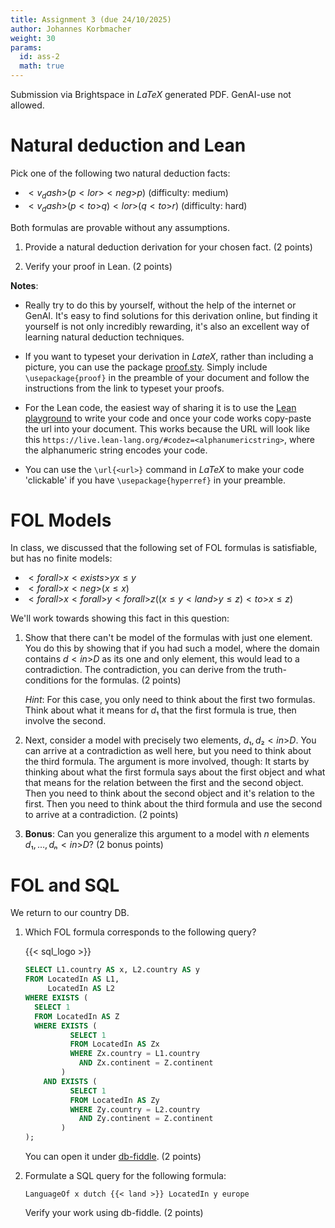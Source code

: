 ```yaml
---
title: Assignment 3 (due 24/10/2025)
author: Johannes Korbmacher
weight: 30
params: 
  id: ass-2
  math: true
---
```


Submission via Brightspace in $LaTeX$ generated PDF. GenAI-use not allowed.

# Natural deduction and Lean

Pick one of the following two natural deduction facts:

- ${{< v_dash >}} (p {{< lor >}}{{< neg >}} p)$ <span class="right-justified">(difficulty: medium)</span>
- ${{< v_dash >}} (p {{< to >}}q) {{< lor >}}(q {{< to >}}r)$ <span class="right-justified">(difficulty: hard)</span>

Both formulas are provable without any assumptions.

1. Provide a natural deduction derivation for your chosen fact. (2 points)

2. Verify your proof in Lean. (2 points)

**Notes**:

- Really try to do this by yourself, without the help of the internet or GenAI.
It's easy to find solutions for this derivation online, but finding it yourself is not only incredibly rewarding, it's also an excellent way of learning natural deduction techniques.

- If you want to typeset your derivation in $LateX$, rather than including a picture, you can use the package
[proof.sty](https://www.logicmatters.net/resources/ndexamples/proofsty.html). Simply include `\usepackage{proof}` in the preamble of your document and follow the instructions from the link to typeset your proofs.

- For the Lean code, the easiest way of sharing it is to use the [Lean
playground](https://live.lean-lang.org/) to write your code and once your code
works copy-paste the url into your document. This works because the URL will
look like this `https://live.lean-lang.org/#codez=<alphanumericstring>`, where
the alphanumeric string encodes your code.

- You can use the `\url{<url>}` command in $LaTeX$ to make your code 'clickable' if you have `\usepackage{hyperref}` in your preamble.

# FOL Models

In class, we discussed that the following set of FOL formulas is satisfiable,
but has no finite models:

- ${{< forall >}}x{{< exists >}}y x ≤ y$
- ${{< forall >}}x{{< neg >}} (x ≤ x)$
- ${{< forall >}}x{{< forall >}}y{{< forall >}}z((x ≤ y {{< land >}} y ≤ z) {{<
   to >}}x ≤ z)$

We'll work towards showing this fact in this question:

1. Show that there can't be model of the formulas with just one element. You do
   this by showing that if you had such a model, where the domain contains
$d{{< in >}}D$ as its one and only element, this would lead to a contradiction.
The contradiction, you can derive from the truth-conditions for the formulas. (2 points)

    _Hint_: For this case, you only need to think about the first two formulas.
    Think about what it means for $d₁$ that the first formula is true, then
    involve the second.

2. Next, consider a model with precisely two elements, $d₁, d₂{{< in >}}D$. You
   can arrive at a contradiction as well here, but you need to think about the
third formula. The argument is more involved, though: It starts by thinking
about what the first formula says about the first object and what that means
for the relation between the first and the second object. Then you need to
think about the second object and it's relation to the first. Then you need to
think about the third formula and use the second to arrive at a contradiction.
(2 points)

3. **Bonus**: Can you generalize this argument to a model with $n$ elements
   $d₁, …, dₙ{{< in >}}D$? (2 bonus points)

# FOL and SQL

We return to our country DB. 

1. Which FOL formula corresponds to the following query? 

    {{< sql_logo >}}
    ~~~sql
    SELECT L1.country AS x, L2.country AS y
    FROM LocatedIn AS L1,
         LocatedIn AS L2
    WHERE EXISTS (
      SELECT 1
      FROM LocatedIn AS Z
      WHERE EXISTS (
              SELECT 1
              FROM LocatedIn AS Zx
              WHERE Zx.country = L1.country
                AND Zx.continent = Z.continent
            )
        AND EXISTS (
              SELECT 1
              FROM LocatedIn AS Zy
              WHERE Zy.country = L2.country
                AND Zy.continent = Z.continent
            )
    );
    ~~~

    You can open it under [db-fiddle](https://www.db-fiddle.com/f/bTqC7rED8PrABxDyhN766d/12). (2 points)

2. Formulate a SQL query for the following formula:

    ```
    LanguageOf x dutch {{< land >}} LocatedIn y europe
    ```
    
    Verify your work using db-fiddle. (2 points)
